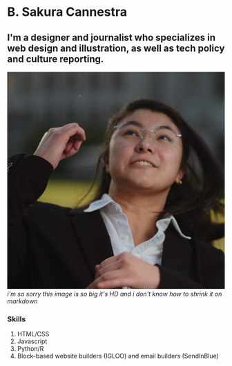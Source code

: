 # B. Sakura Cannestra <br>
## I'm a designer and journalist who specializes in web design and illustration, as well as tech policy and culture reporting.

!['Sakura Cannestra headshot','Picture of me fighting a fly'](/nyeheh.jpg)
_i'm so sorry this image is so big it's HD and i don't know how to shrink it on markdown_

### Skills <br>
1. HTML/CSS
2. Javascript
3. Python/R
4. Block-based website builders (IGLOO) and email builders (SendInBlue)

